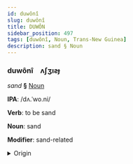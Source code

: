 ```yaml
---
id: duwônî
slug: duwônî
title: DUWÔN
sidebar_position: 497
tags: [duwônî, Noun, Trans-New Guinea]
description: sand § Noun
---
```


### duwônî&emsp;<span kind="abugida">ʌʃʒıƨɟ</span>

*sand* **§** [Noun](../../tags/Noun)

**IPA**: /dʌ.ˈwo.ni/

**Verb**: to be sand

**Noun**: sand

**Modifier**: sand-related

<details>
    <summary>Origin</summary>
    Ternate dowongi /do.ˈwo.ŋi/<br/>
    <em>Trans-New Guinea Language Family</em>
</details>